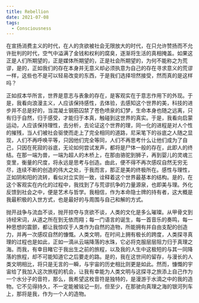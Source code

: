 ```yaml
---
title: Rebellion
date: 2021-07-08
tags:
  - Consciousness
---
```


在宣扬消费主义的时代，在人的贪欲被社会无限放大的时代，在只允许赞扬而不允许批判的时代，空气中溢满了金钱和权利的腐臭，逐渐将生活的真相掩盖。如果这正是人们所期望的，正是媒体所期望的，正是社会所期望的，为何不能称之为荒谬，是的，正如我们的存在本身并无意义却必须执意为自己的存在寻求意义的荒谬一样，这些也不是可以轻易改变的东西，于是我们选择坦然接受，然而真的是这样吗？

正如叔本华所言，世界是意志与表象的存在，是客观实在于意志作用下的外现。于是，我看向浪漫主义，人应该保持感性，去体验，去感知这个世界的美，科技的进步并不总是好的，当混凝土钢筋囚禁了苍色喷泉的幻梦，生命本身也随之远离，只有归于自然，归于感受，才能归于本真，触碰到这世界的真实。于是，我看向启蒙运动，人应该保持理性，去分析，去论证这个世界的理，同一化的进程是对人个性的摧残，当人们被社会驱使而走上了完全相同的道路，尼采笔下的谷底之人随之显现，人们不再呼唤平等，只因他们完全等同，人们不再思考什么让他们成为了自己，只因在死寂的谷底，无论如何尝试发声，都将是尸体一般的存在，此即人的终结。在那一端为兽，一端为超人的木桥上，在那由骆驼到狮子，再到婴儿的灵魂三变里，衡量的尺度，将永远是思考与创造。由此，便不得不再次感叹自然无穷无尽，连续不断的创造的伟大之处，于我而言，那正是美的终极所在。感性与理性，正如阴和阳的流转，看似对立实则一致，诠释着这个世界最基本的结构。是的，在这个客观实在内化的过程中，我找到了与荒谬抗争的力量源泉，也即美与理。外化反馈到社会之中，便是艺术与哲学。我相信，作为本命隐士牌的持有者，这大概是我最积极的入世方式，也是最好的与周围与自己和解的方式。

抛开战争与流血不谈，抛开掠夺与贪欲不谈，人类的文化是多么璀璨。从甲骨文到诗经宋词，从道之所在到无依而翔；每一门语言的诞生，每一首音乐的奏鸣，每一种思想的震颤，都让我惊叹于人类作为自然的造物，所能拥有并自由支配的创造力，并再一次感叹自然的慷慨。人类文明，在时间上拥有极长的跨度，人类探寻真理的过程也是如此，正如一滴从云端降落的水珠，它必将克服层层阻力归于真理之海。而我，有幸目睹它于我出生之前的旅程，以及我的人生中这极短的与其一同降落的旅程，却不可能知道它之后要走的路。是的，我在这世间的留存，与漫长的人类文明相比，将只是无言的一瞬，与宇宙的历史相比则更是如此。然而，慷慨的宇宙给了我加入这次旅程的机会，让我有幸能为人类文明与这探寻之旅添上自己作为一个水分子的音符，那么，我希望这枚音符是独特的，是漫游于水滴之中的我的造物。它不见得持久，不一定能被铭记一刻，但至少，在那驶向真理之海的银河列车上，那将是我，作为一个人的造物。